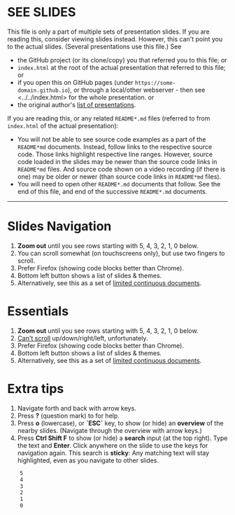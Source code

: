 <!-- .slide: data-visibility="hidden" -->

# SEE SLIDES

This file is only a part of multiple sets of presentation slides. If you are reading this, consider
viewing slides instead. However, this can't point you to the actual slides. (Several presentations
use this file.) See

- the GitHub project (or its clone/copy) you that referred you to this file; or
- `index.html` at the root of the actual presentation that referred to this file; or
- if you open this on GitHub pages (under `https://some-domain.github.io`), or through a local/other
  webserver - then see <../../index.html> for the whole presentation. or
- the original author's [list of
presentations](https://github.com/peter-kehl/peter-kehl/blob/main/README.md).

If you are reading this, or any related `README*.md` files (referred to from `index.html` of the
actual presentation):

- You will not be able to see source code examples as a part of the `README*md` documents. Instead,
  follow links to the respective source code. Those links highlight respective line ranges. However,
  source code loaded in the slides may be newer than the source code links in `README*md` files. And
  source code shown on a video recording (if there is one) may be older or newer (than source code
  links in `README*md` files).
- You will need to open other `README*.md` documents that follow. See the end of this
  file, and end of the successive `README*.md` documents.

---

# Slides Navigation

<!-- The following applies when viewing this through via ./index.html, either on GitHub pages or
     served by a local (or other) web server.
-->
<!-- Can't apply https://revealjs.com/markdown/#element-attributes like .element: class="..."
     to list items. That doesn't add the class to the whole list item, but it adds the class only to
     an auto-generated paragraph in that list item.
     Having a whole list inside a <span class="without_keyboard">...</span> doesn't work either
     (Reveal.js then doesn't generate an HTML list).
     Yet another try: We can't write <ol class="..."> and </ol> as raw HTML and have the list items
     entered in Markdown - they don't get transformed to HTML.
     Hence, we write raw HTML. For that we disable
     https://github.com/DavidAnson/vscode-markdownlint > MD033.
-->
<!-- markdownlint-disable MD033 -->
<ol class="without_keyboard">
   <li><strong>Zoom out</strong> until you see rows starting with 5, 4, 3, 2, 1, 0 below.</li>
   <li>You can scroll somewhat (on touchscreens only), but use two fingers to scroll.</li>
   <li>Prefer Firefox (showing code blocks better than Chrome).</li>
   <li>Bottom left button shows a list of slides & themes.</li>
   <li>Alternatively, see this as a set of
       <a href="blob/main/README.md">limited continuous documents</a>.</li>
</ol>
<h1 class="with_keyboard">Essentials</h1>
<ol class="with_keyboard">
   <li><strong>Zoom out</strong> until you see rows starting with 5, 4, 3, 2, 1, 0 below.</li>
   <li><a href="https://github.com/hakimel/reveal.js/issues/118">Can't scroll</a>
       up/down/right/left, unfortunately.</li>
   <li>Prefer Firefox (showing code blocks better than Chrome).</li>
   <li>Bottom left button shows a list of slides & themes.</li>
   <li>Alternatively, see this as a set of
       <a href="blob/main/README.md">limited continuous documents</a>.</li>
</ol>
<h1 class="with_keyboard">Extra tips</h1>
<ol class="with_keyboard">
   <li>Navigate forth and back with arrow keys.</li>
   <li>Press <strong>?</strong> (question mark) to for help.</li>
   <li>Press <strong>o</strong> (lowercase), or <strong>`ESC`</strong> key, to show (or hide) an
       <strong>overview</strong> of the nearby slides. (Navigate through the overview with arrow
       keys.)</li>
   <li>Press <strong>Ctrl Shift F</strong> to show (or hide) a <strong>search</strong> input
       (at the top right). Type the text and <strong>Enter</strong>. Click anywhere on the slide
       to use the keys for navigation again. This search is <strong>sticky</strong>: Any matching
       text will stay highlighted, even as you navigate to other slides.</li>
</ol>
<!-- markdownlint-enable MD033 -->

```html
    5
    4
    3
    2
    1
    0
```
